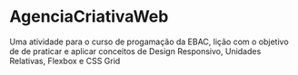 # AgenciaCriativaWeb
Uma atividade para o curso de progamação da EBAC, lição com o objetivo de de praticar e aplicar conceitos de Design Responsivo, Unidades Relativas, Flexbox e CSS Grid
